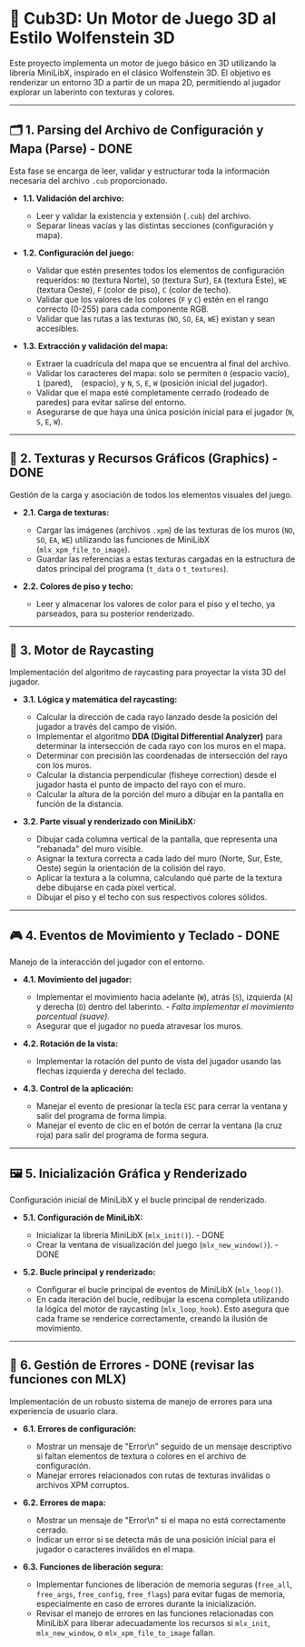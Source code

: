 
# 🚀 Cub3D: Un Motor de Juego 3D al Estilo Wolfenstein 3D

Este proyecto implementa un motor de juego básico en 3D utilizando la librería MiniLibX, inspirado en el clásico Wolfenstein 3D. El objetivo es renderizar un entorno 3D a partir de un mapa 2D, permitiendo al jugador explorar un laberinto con texturas y colores.

---

## 🗂 1. Parsing del Archivo de Configuración y Mapa (Parse) - DONE

Esta fase se encarga de leer, validar y estructurar toda la información necesaria del archivo `.cub` proporcionado.

* **1.1. Validación del archivo:**
    * Leer y validar la existencia y extensión (`.cub`) del archivo.
    * Separar líneas vacías y las distintas secciones (configuración y mapa).

* **1.2. Configuración del juego:**
    * Validar que estén presentes todos los elementos de configuración requeridos: `NO` (textura Norte), `SO` (textura Sur), `EA` (textura Este), `WE` (textura Oeste), `F` (color de piso), `C` (color de techo).
    * Validar que los valores de los colores (`F` y `C`) estén en el rango correcto (0-255) para cada componente RGB.
    * Validar que las rutas a las texturas (`NO`, `SO`, `EA`, `WE`) existan y sean accesibles.

* **1.3. Extracción y validación del mapa:**
    * Extraer la cuadrícula del mapa que se encuentra al final del archivo.
    * Validar los caracteres del mapa: solo se permiten `0` (espacio vacío), `1` (pared), ` ` (espacio), y `N`, `S`, `E`, `W` (posición inicial del jugador).
    * Validar que el mapa esté completamente cerrado (rodeado de paredes) para evitar salirse del entorno.
    * Asegurarse de que haya una única posición inicial para el jugador (`N`, `S`, `E`, `W`).

---

## 🎨 2. Texturas y Recursos Gráficos (Graphics) - DONE

Gestión de la carga y asociación de todos los elementos visuales del juego.

* **2.1. Carga de texturas:**
    * Cargar las imágenes (archivos `.xpm`) de las texturas de los muros (`NO`, `SO`, `EA`, `WE`) utilizando las funciones de MiniLibX (`mlx_xpm_file_to_image`).
    * Guardar las referencias a estas texturas cargadas en la estructura de datos principal del programa (`t_data` o `t_textures`).

* **2.2. Colores de piso y techo:**
    * Leer y almacenar los valores de color para el piso y el techo, ya parseados, para su posterior renderizado.

---

## 🧮 3. Motor de Raycasting

Implementación del algoritmo de raycasting para proyectar la vista 3D del jugador.

* **3.1. Lógica y matemática del raycasting:**
    * Calcular la dirección de cada rayo lanzado desde la posición del jugador a través del campo de visión.
    * Implementar el algoritmo **DDA (Digital Differential Analyzer)** para determinar la intersección de cada rayo con los muros en el mapa.
    * Determinar con precisión las coordenadas de intersección del rayo con los muros.
    * Calcular la distancia perpendicular (fisheye correction) desde el jugador hasta el punto de impacto del rayo con el muro.
    * Calcular la altura de la porción del muro a dibujar en la pantalla en función de la distancia.

* **3.2. Parte visual y renderizado con MiniLibX:**
    * Dibujar cada columna vertical de la pantalla, que representa una "rebanada" del muro visible.
    * Asignar la textura correcta a cada lado del muro (Norte, Sur, Este, Oeste) según la orientación de la colisión del rayo.
    * Aplicar la textura a la columna, calculando qué parte de la textura debe dibujarse en cada píxel vertical.
    * Dibujar el piso y el techo con sus respectivos colores sólidos.

---

## 🎮 4. Eventos de Movimiento y Teclado - DONE

Manejo de la interacción del jugador con el entorno.

* **4.1. Movimiento del jugador:**
    * Implementar el movimiento hacia adelante (`W`), atrás (`S`), izquierda (`A`) y derecha (`D`) dentro del laberinto. - *Falta implementar el movimiento porcentual (suave).*
    * Asegurar que el jugador no pueda atravesar los muros.

* **4.2. Rotación de la vista:**
    * Implementar la rotación del punto de vista del jugador usando las flechas izquierda y derecha del teclado.

* **4.3. Control de la aplicación:**
    * Manejar el evento de presionar la tecla `ESC` para cerrar la ventana y salir del programa de forma limpia.
    * Manejar el evento de clic en el botón de cerrar la ventana (la cruz roja) para salir del programa de forma segura.

---

## 🖼 5. Inicialización Gráfica y Renderizado

Configuración inicial de MiniLibX y el bucle principal de renderizado.

* **5.1. Configuración de MiniLibX:**
    * Inicializar la librería MiniLibX (`mlx_init()`). - DONE
    * Crear la ventana de visualización del juego (`mlx_new_window()`). - DONE

* **5.2. Bucle principal y renderizado:**
    * Configurar el bucle principal de eventos de MiniLibX (`mlx_loop()`).
    * En cada iteración del bucle, redibujar la escena completa utilizando la lógica del motor de raycasting (`mlx_loop_hook`). Esto asegura que cada frame se renderice correctamente, creando la ilusión de movimiento.

---

## 🚨 6. Gestión de Errores - DONE (revisar las funciones con MLX)

Implementación de un robusto sistema de manejo de errores para una experiencia de usuario clara.

* **6.1. Errores de configuración:**
    * Mostrar un mensaje de "Error\n" seguido de un mensaje descriptivo si faltan elementos de textura o colores en el archivo de configuración.
    * Manejar errores relacionados con rutas de texturas inválidas o archivos XPM corruptos.

* **6.2. Errores de mapa:**
    * Mostrar un mensaje de "Error\n" si el mapa no está correctamente cerrado.
    * Indicar un error si se detecta más de una posición inicial para el jugador o caracteres inválidos en el mapa.

* **6.3. Funciones de liberación segura:**
    * Implementar funciones de liberación de memoria seguras (`free_all`, `free_args`, `free_config`, `free_flags`) para evitar fugas de memoria, especialmente en caso de errores durante la inicialización.
    * Revisar el manejo de errores en las funciones relacionadas con MiniLibX para liberar adecuadamente los recursos si `mlx_init`, `mlx_new_window`, o `mlx_xpm_file_to_image` fallan.
